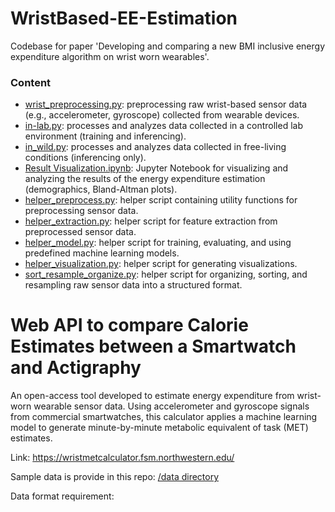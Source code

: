 # WristBased-EE-Estimation
Codebase for paper 'Developing and comparing a new BMI inclusive energy expenditure algorithm on wrist worn wearables'.

### Content
- [wrist_preprocessing.py][1]: preprocessing raw wrist-based sensor data (e.g., accelerometer, gyroscope) collected from wearable devices.
- [in-lab.py][2]: processes and analyzes data collected in a controlled lab environment (training and inferencing).
- [in_wild.py][3]: processes and analyzes data collected in free-living conditions (inferencing only).
- [Result Visualization.ipynb][4]: Jupyter Notebook for visualizing and analyzing the results of the energy expenditure estimation (demographics, Bland-Altman plots).
- [helper_preprocess.py][5]: helper script containing utility functions for preprocessing sensor data.
- [helper_extraction.py][6]: helper script for feature extraction from preprocessed sensor data.
- [helper_model.py][7]: helper script for training, evaluating, and using predefined machine learning models.
- [helper_visualization.py][8]: helper script for generating visualizations.
- [sort_resample_organize.py][9]: helper script for organizing, sorting, and resampling raw sensor data into a structured format.

[1]: https://github.com/HAbitsLab/WristBased-EE-Estimation/blob/main/helper_preprocess.py
[2]: https://github.com/HAbitsLab/WristBased-EE-Estimation/blob/main/in-lab.py
[3]: https://github.com/HAbitsLab/WristBased-EE-Estimation/blob/main/in_wild.py
[4]: https://github.com/HAbitsLab/WristBased-EE-Estimation/blob/main/in_wild.py
[4]: https://github.com/HAbitsLab/WristBased-EE-Estimation/blob/main/Result%20Visualization.ipynb
[5]: https://github.com/HAbitsLab/WristBased-EE-Estimation/blob/main/helper_preprocess.py
[6]: https://github.com/HAbitsLab/WristBased-EE-Estimation/blob/main/helper_extraction.py
[7]: https://github.com/HAbitsLab/WristBased-EE-Estimation/blob/main/helper_model.py]
[8]: https://github.com/HAbitsLab/WristBased-EE-Estimation/blob/main/helper_visualization.py
[9]: https://github.com/HAbitsLab/WristBased-EE-Estimation/blob/main/sort_resample_organize.py

# Web API to compare Calorie Estimates between a Smartwatch and Actigraphy
An open-access tool developed to estimate energy expenditure from wrist-worn wearable sensor data. Using accelerometer and gyroscope signals from commercial smartwatches, this calculator applies a machine learning model to generate minute-by-minute metabolic equivalent of task (MET) estimates. 

Link: https://wristmetcalculator.fsm.northwestern.edu/

Sample data is provide in this repo: [/data directory](data)

Data format requirement: 
